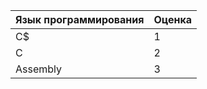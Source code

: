 | Язык программирования | Оценка |
| ------------- | ------------- |
| C$ | 1 |
| C | 2 |
| Assembly | 3 |

